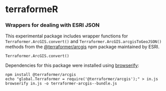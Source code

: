 # terraformeR

### Wrappers for dealing with ESRI JSON

This experimental package includes wrapper functions for `Terraformer.ArcGIS.convert()` and `Terraformer.ArcGIS.arcgisToGeoJSON()` methods from the [@terraformer/arcgis](https://www.npmjs.com/package/@terraformer/arcgis) npm package maintained by ESRI.

`Terraformer.ArcGIS.convert()`

Dependencies for this package were installed using [browserify](https://browserify.org/):

```
npm install @terraformer/arcgis
echo "global.Terraformer = require('@terraformer/arcgis');" > in.js
browserify in.js -o terraformer-arcgis--bundle.js
```
